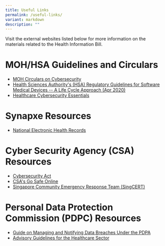 ```yaml
---
title: Useful Links
permalink: /useful-links/
variant: markdown
description: ""
---
```

Visit the external websites listed below for more information on the materials related to the Health Information Bill.

# MOH/HSA Guidelines and Circulars
* [MOH Circulars on Cybersecurity](https://www.moh.gov.sg/licensing-and-regulation/regulations-guidelines-and-circulars/)
* [Health Sciences Authority's (HSA) Regulatory Guidelines for Software Medical Devices -- A Life Cycle Approach (Apr 2020)](https://www.hsa.gov.sg/docs/default-source/hprg-mdb/guidance-documents-for-medical-devices/regulatory-guidelines-for-software-medical-devices---a-life-cycle-approach_r2-(2022-apr)-pub.pdf)
* [Healthcare Cybersecurity Essentials](https://www.moh.gov.sg/docs/librariesprovider5/hrg-cybersecurity/healthcare-cybersecurity-essentials.pdf?sfvrsn=4bd88b8_0)

# Synapxe Resources
* [National Electronic Health Records ](https://www.synapxe.sg/healthtech/national-programmes/national-electronic-health-record-nehr/faq)

# Cyber Security Agency (CSA) Resources
* [Cybersecurity Act](https://www.csa.gov.sg/legislation/cybersecurity-act)
* [CSA's Go Safe Online](https://www.csa.gov.sg/Tips-Resource/Resources/gosafeonline)
* [Singapore Community Emergency Response Team (SingCERT)](https://www.csa.gov.sg/Explore/who-we-are/our-identity/about-singcert/resources)

# Personal Data Protection Commission (PDPC) Resources
* [Guide on Managing and Notifying Data Breaches Under the PDPA](https://www.pdpc.gov.sg/help-and-resources/2021/01/data-breach-management-guide)
* [Advisory Guidelines for the Healthcare Sector](https://www.pdpc.gov.sg/guidelines-and-consultation/2017/10/advisory-guidelines-for-the-healthcare-sector)